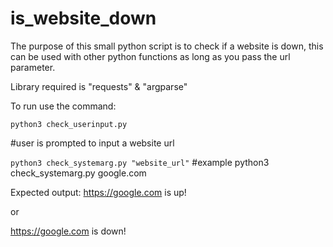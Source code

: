 # is_website_down

The purpose of this small python script is to check if a website is down, this can be used with other python functions as long as you pass the url parameter.

Library required is "requests" & "argparse"

To run use the command: 

`python3 check_userinput.py`

#user is prompted to input a website url

`python3 check_systemarg.py "website_url"`
#example python3 check_systemarg.py google.com

Expected output:
https://google.com is up!

or 

https://google.com is down!
